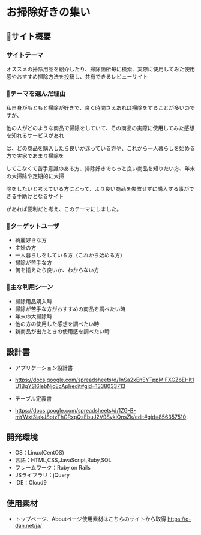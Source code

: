 # お掃除好きの集い

## :green_book:サイト概要
### サイトテーマ
<p>オススメの掃除用品を紹介したり、掃除箇所毎に検索、実際に使用してみた使用感やおすすめ掃除方法を投稿し、共有できるレビューサイト</p>


### :green_book:テーマを選んだ理由
<p>私自身がもともと掃除が好きで、良く時間さえあれば掃除をすることが多いのですが、</p>
<p>他の人がどのような商品で掃除をしていて、その商品の実際に使用してみた感想を知れるサービスがあれ</p>
<p>ば、どの商品を購入したら良いか迷っている方や、これから一人暮らしを始める方で実家であまり掃除を</p>
<p>してこなくて苦手意識のある方、掃除好きでもっと良い商品を知りたい方、年末の大掃除や定期的に大掃</p>
<p>除をしたいと考えている方にとって、より良い商品を失敗せずに購入する事ができる手助けとなるサイト</p>
<p>があれば便利だと考え、このテーマにしました。</p>


### :green_book:ターゲットユーザ
- 綺麗好きな方
- 主婦の方
- 一人暮らしをしている方（これから始める方）
- 掃除が苦手な方
- 何を揃えたら良いか、わからない方


### :green_book:主な利用シーン
- 掃除用品購入時
- 掃除が苦手な方がおすすめの商品を調べたい時
- 年末の大掃除時
- 他の方の使用した感想を調べたい時
- 新商品が出たときの使用感を調べたい時


## 設計書
- アプリケーション設計書
- https://docs.google.com/spreadsheets/d/1nSa2xEnEYTppMIFXGZoEHlt1U1BgYSl6IebNjoEcApI/edit#gid=1338033713

- テーブル定義書
- https://docs.google.com/spreadsheets/d/1ZG-B-mYWxt3lakJSotzThGRxpQsEbuJ2V9SykiOnsZk/edit#gid=856357510


## 開発環境
- OS：Linux(CentOS)
- 言語：HTML,CSS,JavaScript,Ruby,SQL
- フレームワーク：Ruby on Rails
- JSライブラリ：jQuery
- IDE：Cloud9


## 使用素材
- トップページ、Aboutページ使用素材はこちらのサイトから取得
https://o-dan.net/ja/
